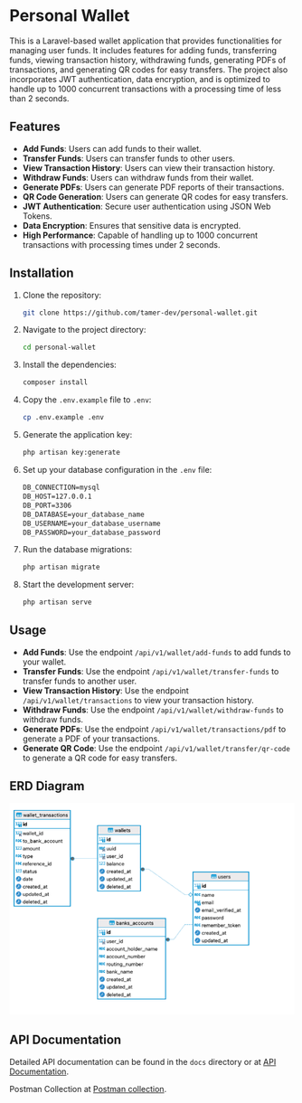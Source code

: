 
# Personal Wallet

This is a Laravel-based wallet application that provides functionalities for managing user funds. It includes features for adding funds, transferring funds, viewing transaction history, withdrawing funds, generating PDFs of transactions, and generating QR codes for easy transfers. The project also incorporates JWT authentication, data encryption, and is optimized to handle up to 1000 concurrent transactions with a processing time of less than 2 seconds.

## Features

- **Add Funds**: Users can add funds to their wallet.
- **Transfer Funds**: Users can transfer funds to other users.
- **View Transaction History**: Users can view their transaction history.
- **Withdraw Funds**: Users can withdraw funds from their wallet.
- **Generate PDFs**: Users can generate PDF reports of their transactions.
- **QR Code Generation**: Users can generate QR codes for easy transfers.
- **JWT Authentication**: Secure user authentication using JSON Web Tokens.
- **Data Encryption**: Ensures that sensitive data is encrypted.
- **High Performance**: Capable of handling up to 1000 concurrent transactions with processing times under 2 seconds.

## Installation

1. Clone the repository:

    ```bash
    git clone https://github.com/tamer-dev/personal-wallet.git
    ```

2. Navigate to the project directory:

    ```bash
    cd personal-wallet
    ```

3. Install the dependencies:

    ```bash
    composer install
    ```

4. Copy the `.env.example` file to `.env`:

    ```bash
    cp .env.example .env
    ```

5. Generate the application key:

    ```bash
    php artisan key:generate
    ```

6. Set up your database configuration in the `.env` file:

    ```
    DB_CONNECTION=mysql
    DB_HOST=127.0.0.1
    DB_PORT=3306
    DB_DATABASE=your_database_name
    DB_USERNAME=your_database_username
    DB_PASSWORD=your_database_password
    ```

7. Run the database migrations:

    ```bash
    php artisan migrate
    ```

8. Start the development server:

    ```bash
    php artisan serve
    ```


## Usage

- **Add Funds**: Use the endpoint `/api/v1/wallet/add-funds` to add funds to your wallet.
- **Transfer Funds**: Use the endpoint `/api/v1/wallet/transfer-funds` to transfer funds to another user.
- **View Transaction History**: Use the endpoint `/api/v1/wallet/transactions` to view your transaction history.
- **Withdraw Funds**: Use the endpoint `/api/v1/wallet/withdraw-funds` to withdraw funds.
- **Generate PDFs**: Use the endpoint `/api/v1/wallet/transactions/pdf` to generate a PDF of your transactions.
- **Generate QR Code**: Use the endpoint `/api/v1/wallet/transfer/qr-code` to generate a QR code for easy transfers.

## ERD Diagram

![img.png](img.png)

## API Documentation
Detailed API documentation can be found in the `docs` directory or at [API Documentation](./docs/api-documentation.md).

Postman Collection at [Postman collection](./docs/Wallet_API.postman_collection-last.json).

